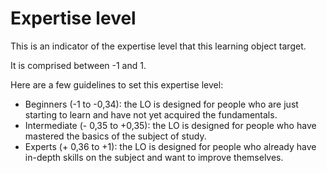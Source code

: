 # Expertise level

This is an indicator of the expertise level that this learning object target.

It is comprised between -1 and 1.

Here are a few guidelines to set this expertise level:

* Beginners (-1 to -0,34): the LO is designed for people who are just starting to learn and have not yet acquired the fundamentals.
* Intermediate (- 0,35 to +0,35): the LO is designed for people who have mastered the basics of the subject of study.
* Experts (+ 0,36 to +1): the LO is designed for people who already have in-depth skills on the subject and want to improve themselves.
